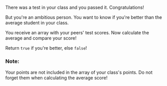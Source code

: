 There was a test in your class and you passed it. Congratulations!

But you're an ambitious person. You want to know if you're better than the average student in your class.

You receive an array with your peers' test scores. Now calculate the average and compare your score!

Return  `true`  if you're better, else  `false`!

### Note:

Your points are not included in the array of your class's points. Do not forget them when calculating the average score!
